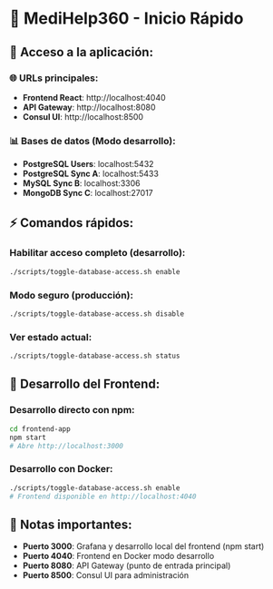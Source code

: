 # 🚀 MediHelp360 - Inicio Rápido

## 🎯 **Acceso a la aplicación:**

### **🌐 URLs principales:**
- **Frontend React**: http://localhost:4040
- **API Gateway**: http://localhost:8080
- **Consul UI**: http://localhost:8500

### **📊 Bases de datos (Modo desarrollo):**
- **PostgreSQL Users**: localhost:5432
- **PostgreSQL Sync A**: localhost:5433
- **MySQL Sync B**: localhost:3306
- **MongoDB Sync C**: localhost:27017

## ⚡ **Comandos rápidos:**

### **Habilitar acceso completo (desarrollo):**
```bash
./scripts/toggle-database-access.sh enable
```

### **Modo seguro (producción):**
```bash
./scripts/toggle-database-access.sh disable
```

### **Ver estado actual:**
```bash
./scripts/toggle-database-access.sh status
```

## 🔧 **Desarrollo del Frontend:**

### **Desarrollo directo con npm:**
```bash
cd frontend-app
npm start
# Abre http://localhost:3000
```

### **Desarrollo con Docker:**
```bash
./scripts/toggle-database-access.sh enable
# Frontend disponible en http://localhost:4040
```

## 📝 **Notas importantes:**

- **Puerto 3000**: Grafana y desarrollo local del frontend (npm start)
- **Puerto 4040**: Frontend en Docker modo desarrollo
- **Puerto 8080**: API Gateway (punto de entrada principal)
- **Puerto 8500**: Consul UI para administración
